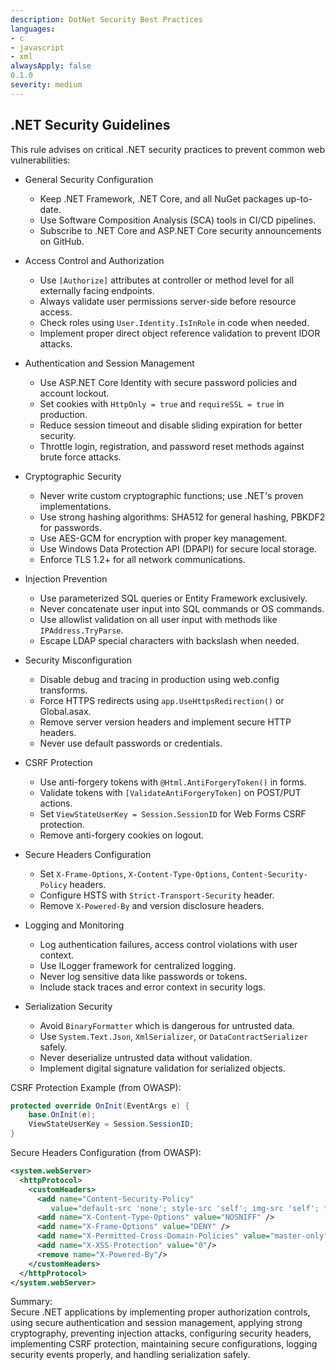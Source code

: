 ```yaml
---
description: DotNet Security Best Practices
languages:
- c
- javascript
- xml
alwaysApply: false
0.1.0
severity: medium
---
```


## .NET Security Guidelines

This rule advises on critical .NET security practices to prevent common web vulnerabilities:

- General Security Configuration
  - Keep .NET Framework, .NET Core, and all NuGet packages up-to-date.
  - Use Software Composition Analysis (SCA) tools in CI/CD pipelines.
  - Subscribe to .NET Core and ASP.NET Core security announcements on GitHub.

- Access Control and Authorization
  - Use `[Authorize]` attributes at controller or method level for all externally facing endpoints.
  - Always validate user permissions server-side before resource access.
  - Check roles using `User.Identity.IsInRole` in code when needed.
  - Implement proper direct object reference validation to prevent IDOR attacks.

- Authentication and Session Management
  - Use ASP.NET Core Identity with secure password policies and account lockout.
  - Set cookies with `HttpOnly = true` and `requireSSL = true` in production.
  - Reduce session timeout and disable sliding expiration for better security.
  - Throttle login, registration, and password reset methods against brute force attacks.

- Cryptographic Security
  - Never write custom cryptographic functions; use .NET's proven implementations.
  - Use strong hashing algorithms: SHA512 for general hashing, PBKDF2 for passwords.
  - Use AES-GCM for encryption with proper key management.
  - Use Windows Data Protection API (DPAPI) for secure local storage.
  - Enforce TLS 1.2+ for all network communications.

- Injection Prevention
  - Use parameterized SQL queries or Entity Framework exclusively.
  - Never concatenate user input into SQL commands or OS commands.
  - Use allowlist validation on all user input with methods like `IPAddress.TryParse`.
  - Escape LDAP special characters with backslash when needed.

- Security Misconfiguration
  - Disable debug and tracing in production using web.config transforms.
  - Force HTTPS redirects using `app.UseHttpsRedirection()` or Global.asax.
  - Remove server version headers and implement secure HTTP headers.
  - Never use default passwords or credentials.

- CSRF Protection
  - Use anti-forgery tokens with `@Html.AntiForgeryToken()` in forms.
  - Validate tokens with `[ValidateAntiForgeryToken]` on POST/PUT actions.
  - Set `ViewStateUserKey = Session.SessionID` for Web Forms CSRF protection.
  - Remove anti-forgery cookies on logout.

- Secure Headers Configuration
  - Set `X-Frame-Options`, `X-Content-Type-Options`, `Content-Security-Policy` headers.
  - Configure HSTS with `Strict-Transport-Security` header.
  - Remove `X-Powered-By` and version disclosure headers.

- Logging and Monitoring
  - Log authentication failures, access control violations with user context.
  - Use ILogger framework for centralized logging.
  - Never log sensitive data like passwords or tokens.
  - Include stack traces and error context in security logs.

- Serialization Security
  - Avoid `BinaryFormatter` which is dangerous for untrusted data.
  - Use `System.Text.Json`, `XmlSerializer`, or `DataContractSerializer` safely.
  - Never deserialize untrusted data without validation.
  - Implement digital signature validation for serialized objects.

CSRF Protection Example (from OWASP):

```csharp
protected override OnInit(EventArgs e) {
    base.OnInit(e);
    ViewStateUserKey = Session.SessionID;
}
```

Secure Headers Configuration (from OWASP):

```xml
<system.webServer>
  <httpProtocol>
    <customHeaders>
      <add name="Content-Security-Policy"
         value="default-src 'none'; style-src 'self'; img-src 'self'; font-src 'self'" />
      <add name="X-Content-Type-Options" value="NOSNIFF" />
      <add name="X-Frame-Options" value="DENY" />
      <add name="X-Permitted-Cross-Domain-Policies" value="master-only"/>
      <add name="X-XSS-Protection" value="0"/>
      <remove name="X-Powered-By"/>
    </customHeaders>
  </httpProtocol>
</system.webServer>
```

Summary:  
Secure .NET applications by implementing proper authorization controls, using secure authentication and session management, applying strong cryptography, preventing injection attacks, configuring security headers, implementing CSRF protection, maintaining secure configurations, logging security events properly, and handling serialization safely.